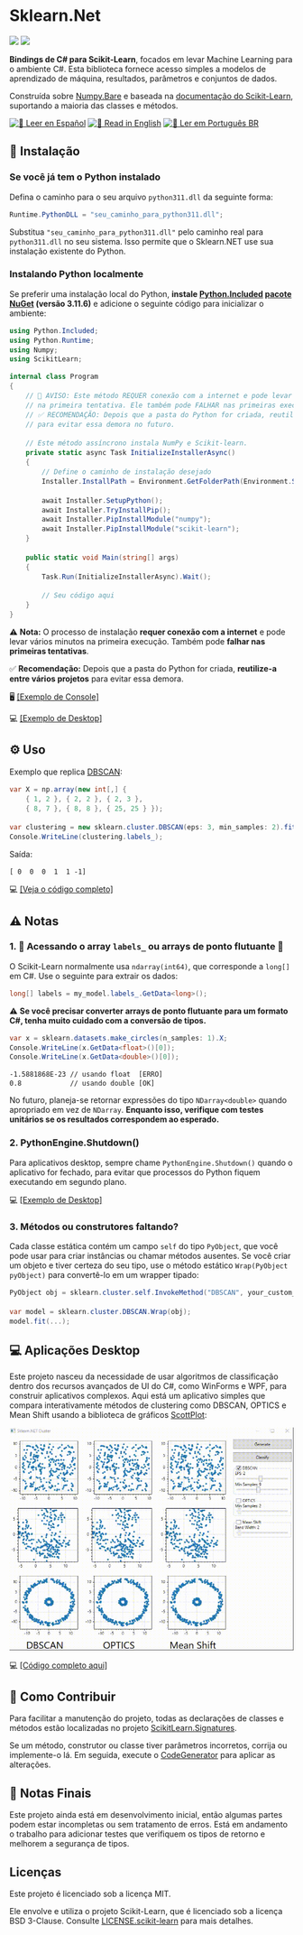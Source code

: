 ﻿# Sklearn.Net

[![](https://img.shields.io/nuget/dt/ScikitLearn?color=4cbb3b\&label=Downloads\&logo=NuGet\&style=flat-square)](https://www.nuget.org/packages/ScikitLearn)
[![](https://img.shields.io/nuget/v/ScikitLearn?color=0078D4\&logo=NuGet\&style=flat-square)](https://www.nuget.org/packages/ScikitLearn)

**Bindings de C# para Scikit-Learn**, focados em levar Machine Learning para o ambiente C#. Esta biblioteca fornece acesso simples a modelos de aprendizado de máquina, resultados, parâmetros e conjuntos de dados.

Construída sobre [Numpy.Bare](https://github.com/SciSharp/Numpy.NET) e baseada na [documentação do Scikit-Learn](https://scikit-learn.org/stable/index.html), suportando a maioria das classes e métodos.

[![📘 Leer en Español](https://img.shields.io/badge/📘%20Leer%20en-Español-blue?style=flat-square)](https://github.com/KosmosWerner/ScikitLearn.Net/blob/master/README-ES.md)
[![📗 Read in English](https://img.shields.io/badge/📗%20Read%20in-English-green?style=flat-square)](https://github.com/KosmosWerner/ScikitLearn.Net/blob/master/README.md)
[![📙 Ler em Português BR](https://img.shields.io/badge/📙%20Ler%20em-Português%20BR-orange?style=flat-square)](https://github.com/KosmosWerner/ScikitLearn.Net/blob/master/README-PT-BR.md)

## 🔧 Instalação

### Se você já tem o Python instalado

Defina o caminho para o seu arquivo `python311.dll` da seguinte forma:

```csharp
Runtime.PythonDLL = "seu_caminho_para_python311.dll";
```

Substitua `"seu_caminho_para_python311.dll"` pelo caminho real para `python311.dll` no seu sistema. Isso permite que o Sklearn.NET use sua instalação existente do Python.

### Instalando Python localmente

Se preferir uma instalação local do Python, **instale [Python.Included](https://github.com/henon/Python.Included) [pacote NuGet](https://www.nuget.org/packages/Python.Included/3.11.6) (versão 3.11.6)** e adicione o seguinte código para inicializar o ambiente:

```csharp
using Python.Included;
using Python.Runtime;
using Numpy;
using ScikitLearn;
```

```csharp
internal class Program
{
    // 🚨 AVISO: Este método REQUER conexão com a internet e pode levar vários minutos 
    // na primeira tentativa. Ele também pode FALHAR nas primeiras execuções.
    // ✅ RECOMENDAÇÃO: Depois que a pasta do Python for criada, reutilize-a em vários projetos 
    // para evitar essa demora no futuro.

    // Este método assíncrono instala NumPy e Scikit-learn.
    private static async Task InitializeInstallerAsync()
    {
        // Define o caminho de instalação desejado
        Installer.InstallPath = Environment.GetFolderPath(Environment.SpecialFolder.MyDocuments);
    
        await Installer.SetupPython();
        await Installer.TryInstallPip();
        await Installer.PipInstallModule("numpy");
        await Installer.PipInstallModule("scikit-learn");
    }

    public static void Main(string[] args)
    {
        Task.Run(InitializeInstallerAsync).Wait();

        // Seu código aqui
    }
}
```

⚠️ **Nota:** O processo de instalação **requer conexão com a internet** e pode levar vários minutos na primeira execução. Também pode **falhar nas primeiras tentativas**.

✅ **Recomendação:** Depois que a pasta do Python for criada, **reutilize-a entre vários projetos** para evitar essa demora.

🖥️ [[Exemplo de Console]](https://github.com/KosmosWerner/ScikitLearn.Net/blob/master/Examples/Console%20Example/Program.cs#L10)

💻 [[Exemplo de Desktop]](https://github.com/KosmosWerner/ScikitLearn.Net/blob/master/Examples/Desktop%20Example/MainWindow.xaml.cs#L47)

## ⚙ Uso

Exemplo que replica [DBSCAN](https://scikit-learn.org/stable/modules/generated/sklearn.cluster.DBSCAN.html):

```csharp
var X = np.array(new int[,] {
    { 1, 2 }, { 2, 2 }, { 2, 3 },
    { 8, 7 }, { 8, 8 }, { 25, 25 } });

var clustering = new sklearn.cluster.DBSCAN(eps: 3, min_samples: 2).fit(X);
Console.WriteLine(clustering.labels_);
```

Saída:

```
[ 0  0  0  1  1 -1]
```

💻 [[Veja o código completo]](https://github.com/KosmosWerner/ScikitLearn.Net/blob/master/Examples/Console%20Example/Program.cs)

## ⚠ Notas

### 1. 🚨 **Acessando o array `labels_` ou arrays de ponto flutuante** 🚨

O Scikit-Learn normalmente usa `ndarray(int64)`, que corresponde a `long[]` em C#. Use o seguinte para extrair os dados:

```csharp
long[] labels = my_model.labels_.GetData<long>();
```

⚠ **Se você precisar converter arrays de ponto flutuante para um formato C#, tenha muito cuidado com a conversão de tipos.**

```csharp
var x = sklearn.datasets.make_circles(n_samples: 1).X;
Console.WriteLine(x.GetData<float>()[0]);
Console.WriteLine(x.GetData<double>()[0]);
```

```
-1.5881868E-23 // usando float  [ERRO]
0.8            // usando double [OK]
```

No futuro, planeja-se retornar expressões do tipo `NDarray<double>` quando apropriado em vez de `NDarray`.
**Enquanto isso, verifique com testes unitários se os resultados correspondem ao esperado.**

### 2. PythonEngine.Shutdown()

Para aplicativos desktop, sempre chame `PythonEngine.Shutdown()` quando o aplicativo for fechado, para evitar que processos do Python fiquem executando em segundo plano.

💻 [[Exemplo de Desktop]](https://github.com/KosmosWerner/ScikitLearn.Net/blob/master/Examples/Desktop%20Example/MainWindow.xaml.cs#L68)

### 3. Métodos ou construtores faltando?

Cada classe estática contém um campo `self` do tipo `PyObject`, que você pode usar para criar instâncias ou chamar métodos ausentes.
Se você criar um objeto e tiver certeza do seu tipo, use o método estático `Wrap(PyObject pyObject)` para convertê-lo em um wrapper tipado:

```csharp
PyObject obj = sklearn.cluster.self.InvokeMethod("DBSCAN", your_custom_args);

var model = sklearn.cluster.DBSCAN.Wrap(obj);
model.fit(...);
```

## 💻 Aplicações Desktop

Este projeto nasceu da necessidade de usar algoritmos de classificação dentro dos recursos avançados de UI do C#, como WinForms e WPF, para construir aplicativos complexos.
Aqui está um aplicativo simples que compara interativamente métodos de clustering como DBSCAN, OPTICS e Mean Shift usando a biblioteca de gráficos [ScottPlot](https://github.com/ScottPlot/ScottPlot):

[![](https://raw.githubusercontent.com/KosmosWerner/ScikitLearn.Net/refs/heads/master/Dev/cluster_dbscan.gif)](https://github.com/KosmosWerner/ScikitLearn.Net)

💻 [[Código completo aqui]](https://github.com/KosmosWerner/ScikitLearn.Net/tree/master/Examples/Desktop%20Example)

## 🤝 Como Contribuir

Para facilitar a manutenção do projeto, todas as declarações de classes e métodos estão localizadas no projeto [ScikitLearn.Signatures](https://github.com/KosmosWerner/ScikitLearn.Net/tree/master/Source/ScikitLearn.Signatures).

Se um método, construtor ou classe tiver parâmetros incorretos, corrija ou implemente-o lá. Em seguida, execute o [CodeGenerator](https://github.com/KosmosWerner/ScikitLearn.Net/tree/master/Source/CodeGenerator) para aplicar as alterações.

## 📝 Notas Finais

Este projeto ainda está em desenvolvimento inicial, então algumas partes podem estar incompletas ou sem tratamento de erros.
Está em andamento o trabalho para adicionar testes que verifiquem os tipos de retorno e melhorem a segurança de tipos.

## Licenças

Este projeto é licenciado sob a licença MIT.

Ele envolve e utiliza o projeto Scikit-Learn, que é licenciado sob a licença BSD 3-Clause.
Consulte [LICENSE.scikit-learn](https://github.com/KosmosWerner/ScikitLearn.Net/blob/master/LICENSE.scikit-learn.txt) para mais detalhes.
